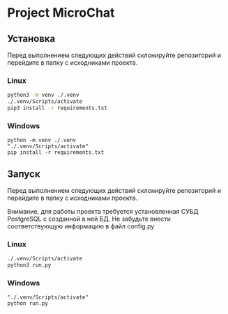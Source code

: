# Project MicroChat

## Установка

Перед выполнением следующих действий склонируйте репозиторий и перейдите в папку с исходниками проекта.

### Linux

``` bash
python3 -m venv ./.venv
./.venv/Scripts/activate
pip3 install -r requirements.txt
```

### Windows

``` batch
python -m venv ./.venv
"./.venv/Scripts/activate"
pip install -r requirements.txt
```

## Запуск

Перед выполнением следующих действий склонируйте репозиторий и перейдите в папку с исходниками проекта.

Внимание, для работы проекта требуется установленная СУБД PostgreSQL с созданной в ней БД.
Не забудьте внести соответствующую информацию в файл config.py

### Linux

``` bash
./.venv/Scripts/activate
python3 run.py
```

### Windows

``` batch
"./.venv/Scripts/activate"
python run.py
```
